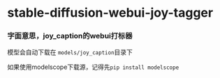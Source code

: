 # stable-diffusion-webui-joy-tagger

### 字面意思，joy_caption的webui打标器

模型会自动下载在 `models/joy_caption`目录下

如果使用modelscope下载源，记得先`pip install modelscope`
